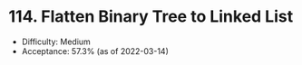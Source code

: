# 114. Flatten Binary Tree to Linked List
- Difficulty: Medium
- Acceptance: 57.3% (as of 2022-03-14)
